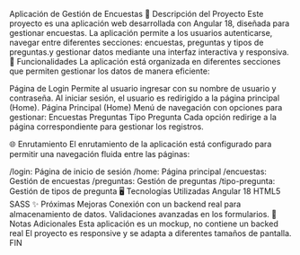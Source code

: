 Aplicación de Gestión de Encuestas
📄 Descripción del Proyecto
Este proyecto es una aplicación web desarrollada con Angular 18, diseñada para gestionar encuestas. La aplicación permite a los usuarios autenticarse, navegar entre diferentes secciones: encuestas, preguntas y tipos de preguntas.y gestionar datos mediante una interfaz interactiva y responsiva.
🚀 Funcionalidades
La aplicación está organizada en diferentes secciones que permiten gestionar los datos de manera eficiente:

Página de Login
Permite al usuario ingresar con su nombre de usuario y contraseña.
Al iniciar sesión, el usuario es redirigido a la página principal (Home).
Página Principal (Home)
Menú de navegación con opciones para gestionar:
Encuestas
Preguntas
Tipo Pregunta
Cada opción redirige a la página correspondiente para gestionar los registros.

🌐 Enrutamiento
El enrutamiento de la aplicación está configurado para permitir una navegación fluida entre las páginas:

/login: Página de inicio de sesión
/home: Página principal
/encuestas: Gestión de encuestas
/preguntas: Gestión de preguntas
/tipo-pregunta: Gestión de tipos de pregunta
🖥️ Tecnologías Utilizadas
Angular 18
HTML5
SASS
✨ Próximas Mejoras
Conexión con un backend real para almacenamiento de datos.
Validaciones avanzadas en los formularios.
📝 Notas Adicionales
Esta aplicación es un mockup, no contiene un backed real
El proyecto es responsive y se adapta a diferentes tamaños de pantalla.
FIN
